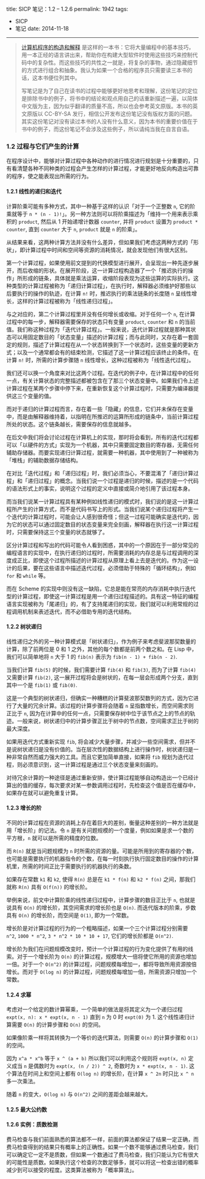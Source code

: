 title: SICP 笔记：1.2 – 1.2.6
permalink: 1942
tags:
  - SICP
  - 笔记
date: 2014-11-18
---

> [计算机程序的构造和解释](http://www.amazon.cn/gp/product/B0011AP7RY/ref=as_li_ss_tl?ie=UTF8&amp;camp=536&amp;creative=3132&amp;creativeASIN=B0011AP7RY&amp;linkCode=as2&amp;tag=jysperm07-23) 是这样的一本书：它将大量编程中的基本技巧，用一本正经的语言讲出来，帮助你在构建大型软件时使用这些技巧来控制代码中的复杂性。而这些技巧的共性之一就是，将复杂的事物，通过隐藏细节的方式进行组合和抽象。我认为如果一个合格的程序员只需要读三本书的话，这本书便位列其中。
>
> 写笔记是为了自己在读书的过程中能够更好地思考和理解，这份笔记的定位是排除书中的例子，将书中的结论和观点用自己的话重新描述一遍，以简体中文版为主，因为似乎翻译的质量不高，所以也会参考英文原版。本书的英文原版以 CC-BY-SA 发行，相信公开发布这份笔记没有版权方面的问题。其实这份笔记对没有读过本书的人没有什么意义，因为本书的重要价值在于书中的例子，而这份笔记不会涉及这些例子，所以请纯当我在自言自语。

### 1.2 过程与它们产生的计算

在程序设计中，能够对计算过程中各种动作的进行情况进行规划是十分重要的，只有看清楚各种不同种类的过程会产生怎样的计算过程，才能更好地反向构造出可靠的程序，使之能表现出所需的行为。

#### 1.2.1 线性的递归和迭代

计算阶乘可能有多种方式，其中一种基于这样的认识「对于一个正整数 `n`, 它的阶乘就等于 `n * (n - 1)!`」。另一种方法则可以将阶乘描述为「维持一个用来表示乘积的 `product`, 然后从 1 开始递增计数器 `counter`, 并将 `product` 设置为 `product * counter`, 直到 `counter` 大于 `n`, `product` 就是 `n` 的阶乘」。

从结果来看，这两种计算方法并没有什么差异，但如果我们考虑这两种方式的「形状」，即计算过程中时间和空间等资源的消耗情况，就会发现他们有很大区别。

第一个计算过程，如果使用前文提到的代换模型进行展开，会呈现出一种先逐步展开，而后收缩的形状。在展开阶段，这一计算过程构造器了一个「推迟执行的操作」所形成的链条，具体就是乘法运算，收缩阶段表现为这些运算的实际执行。这种类型的计算过程被称为「递归计算过程」，在执行时，解释器必须维护好那些以后要执行的操作的轨迹，在计算 `n!` 时，推迟执行的乘法链条的长度随 `n` 呈线性增长，这样的计算过程被称为「线性递归过程」。

与之对应的，第二个计算过程里并没有任何增长或收缩。对于任何一个 `n`, 在计算过程中的每一步，解释器需要保存的状态只有变量 `product`, `counter` 和 `n` 的当前值。我们称这种过程为「迭代计算过程」。一般来说，迭代计算过程就是那种其状态可以用固定数目的「状态变量」描述的计算过程；而与此同时，又存在着一套固定的规则，描述了计算过程在从一个状态转换到下一个状态时，这些变量的更新方式；以及一个通常都会有的结束检测，它描述了这一计算过程应该终止的条件。在计算 `n!` 时，所需的计算步骤随 `n` 线性增长，这种过程被称为「线性迭代过程」。

我们还可以换一个角度来对比这两个过程。在迭代的例子中，在计算过程中的任何一点，有关计算状态的完整描述都被包含在了那三个状态变量中。如果我们令上述计算过程在某两个步骤中停下来，在重新恢复这个计算过程时，只需要为编译器提供这三个变量的值。

而对于递归的计算过程而言，存在着一些「隐藏」的信息，它们并未保存在变量中，而是由解释器维持着，以指明在所推迟的运算所形成的链条中，当前计算过程所处的状态。这个链条越长，需要保存的信息就越多。

在后文中我们将会讨论过程在计算机上的实现，那时将会看到，所有的迭代过程都可以「以硬件的方式」实现为一个机器，其中只需要固定数目的寄存器，无需任何辅助存储器。而要实现递归计算过程，就需要一种机器，其中使用到了一种被称为「堆栈」的辅助数据存储结构。

在对比「迭代过程」和「递归过程」时，我们必须当心，不要混淆了「递归计算过程」和「递归过程」的概念。当我们说一个过程是递归的时候，描述的是一个代码的语法形式上的事实，说明这个过程的定义中直接或简介地引用了该过程本身。

而当我们说某一计算过程具有某种例如线性递归的模式时，我们说的是这一计算过程所产生的计算方式，而不是代码书写上的形式。当我们说某个递归过程将产生一个迭代的计算过程时，可能会让人感到很奇怪；但这一过程可能确实是迭代的，因为它的状态可以通过固定数目的状态变量来完全刻画，解释器在执行这一计算过程时，只需要保持这三个变量的状态就够了。

区分计算过程和写出的代码可能令人看到困惑，其中的一个原因在于一部分常见的编程语言的实现中，在执行递归的过程时，所需要消耗的内存总是与过程调用的深度成正比，即使这个过程所描述的计算过程从原理上看上去是迭代的。作为这一设计的后果，要在这些语言中描述迭代过程，必须借助于特殊的「循环结构」，例如 `for` 和 `while` 等。

而在 Scheme 的实现中则没有这一缺陷，它总是能在常亮的内存消耗中执行迭代型的计算过程，即使这一计算过程是用一个递归过程描述的。具有这一特征的编程语言实现被称为「尾递归」的，有了支持尾递归的实现，我们就可以利用常规的过程调用机制来表述迭代，而不必借助专用的迭代结构。

#### 1.2.2 树状递归

线性递归之外的另一种计算模式是「树状递归」，作为例子来考虑斐波那契数量的计算，除了前两位是 0 和 1 之外，其他的每个数都是前两个数之和。在 Lisp 中，我们可以简单地将 `n` 大于 1 的 `fib(n)` 表示为 `fib(n - 1) + fib(n - 2)`.

当我们计算 `fib(5)` 的时候，我们需要计算 `fib(4)` 和 `fib(3)`, 而为了计算 `fib(4)` 又需要计算 `fib(2)`, 这一展开过程将会是树状的，在每一层会形成两个分支，直到其中一个是 `fib(1)` 或 `fib(0)`.

这是一个典型的树状递归，但确实一种糟糕的计算斐波那契数列的方式，因为它进行了大量的冗余计算。该过程的计算步骤将会随着 `n` 呈指数增长，而空间需求则正比于 `n`, 因为在计算中的任何一点，只需要保存树中位于该节点之上的节点的轨迹。一般来说，树状递归中的计算步骤正比于树中的节点数，空间需求正比于树的最大深度。

如果用迭代方式重新实现 `fib`, 将会减少大量步骤，并减少一些空间需求，但并不是说树状递归是没有价值的。当在层次性的数据结构上进行操作时，树状递归是一种非常自然而威力强大的工具。而且它更加简单直接，如果将 `fib` 规划为迭代过程，则必须意识到，这一计算过程是通过三个状态变量来刻画的。

对待冗余计算的一种途径是通过重新安排，使计算过程能够自动构造出一个已经计算出的值的缓存，每次要求对某一参数调用过程时，先检查这个值是否在缓存中，如果存在就可以避免重复计算。

#### 1.2.3 增长的阶

不同的计算过程在资源的消耗上存在着巨大的差别，衡量这种差别的一种方法就是用「增长阶」的记法。令 `n` 是有关问题规模的一个度量，例如如果是求一个数的平方根，`n` 就可以是所需的精度的位数。

而 `R(n)` 就是当问题规模为 `n` 时所需的资源的量。可能是所用到的寄存器的个数，也可能是需要执行的机器指令的个数，在每一时刻执行执行固定数目的操作的计算机里，所需的时间正比于需要执行的机器执行的条数。

如果存在常数 `k1` 和 `k2`, 使得 `R(n)` 总是在 `k1 * f(n)` 和 `k2 * f(n)` 之间，那我们就称 `R(n)` 具有 `O(f(n))` 的增长阶。

举例来说，前文中计算阶乘的线性递归过程中，计算步骤的数目正比于 `n`, 也就是说具有 `O(n)` 的增长阶，其空间需求的增长阶也是 `O(n)`. 而迭代版本的阶乘，步数具有 `O(n)` 的增长阶，而空间是 `O(1)`, 即为一个常数。

增长阶是对计算过程的行为的一个粗略描述，如果一个三个计算过程分别需要 `n^2`, `1000 * n^2`, `3 * n^2 * 10 * 10 + 17`, 它们的增长阶都是 `O(n^2)`.

增长阶为我们在问题规模改变时，预计一个计算过程的行为变化提供了有用的线索。对于一个增长阶为 `O(n)` 的计算过程，规模增大一倍将使它所用的资源也增加一倍。对于一个 `O(n^2)` 的计算过程，问题规模每增加一，都将导致所用资源按倍增长。而对于 `O(log n)` 的计算过程，问题规模每增加一倍，所需资源只增加一个常数。

#### 1.2.4 求幂

考虑对一个给定的数计算幂乘，一个简单的做法是将其定义为一个递归过程 `expt(x, n): x * expt(x, n - 1)` 直到 `n` 为 0 时 `expt(0)` 为 1\. 这个线性递归计算需要 `O(n)` 的计算步骤和 `O(n)` 的空间。

如果像阶乘一样将其转换为一个等价的迭代算法，则需要 `O(n)` 的计算步骤和 `O(1)` 的空间。

因为 `x^a * x^b` 等于 `x ^ (a + b)` 所以我们可以利用这个规则将 `expt(x, n)` 定义成当 `n` 是偶数时为 `expt(x, (n / 2)) ^ 2`, 奇数时为 `x * expt(x, n - 1)`. 这个算法在时间上和空间上都有 `O(log n)` 的增长阶，在计算 `x ^ 2n` 时只比 `x ^ n` 多一次乘法。

随着 `n` 的变大，`O(log n)` 与 `O(n^2)` 之间的差距会越来越大。

#### 1.2.5 最大公约数

#### 1.2.6 实例：质数检测

费马检查与我们前面熟悉的算法都不一样，前面的算法都保证了结果一定正确，而费马检查得到的结果只有概率上的正确性。如果一个数不能够通过费马检查，我们可以确定它一定不是质数，但如果一个数通过了费马检查，我们只能认为它有很大的可能性是质数。如果执行这个检查的次数足够多，就可以将这一检查出错的概率减少到可以接受的程度。这类算法被称为「概率算法」。
